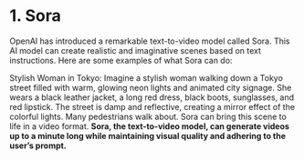 # 1. Sora
OpenAI has introduced a remarkable text-to-video model called Sora. This AI model can create realistic and imaginative scenes based on text instructions. Here are some examples of what Sora can do:

Stylish Woman in Tokyo: Imagine a stylish woman walking down a Tokyo street filled with warm, glowing neon lights and animated city signage. She wears a black leather jacket, a long red dress, black boots, sunglasses, and red lipstick. The street is damp and reflective, creating a mirror effect of the colorful lights. Many pedestrians walk about. Sora can bring this scene to life in a video format.
**Sora, the text-to-video model, can generate videos up to a minute long while maintaining visual quality and adhering to the user’s prompt.**
